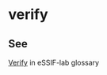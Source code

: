 # verify
## See
[Verify](https://essif-lab.github.io/framework/docs/essifLab-glossary#verify) in eSSIF-lab glossary